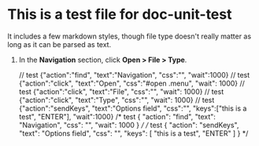 # This is a test file for doc-unit-test

It includes a few markdown styles, though file type doesn't really matter as long as it can be parsed as text.

1.  In the **Navigation** section, click **Open > File > Type**.

    // test {"action":"find", "text":"Navigation", "css":"", "wait":1000}
    // test {"action":"click", "text":"Open", "css":"#open .menu", "wait": 1000}
    // test {"action":"click", "text":"File", "css":"", "wait": 1000}
    // test {"action":"click", "text":"Type", "css":"", "wait": 1000}
    // test {"action":"sendKeys", "text":"Options field", "css":"", "keys":["this is a test", "ENTER"], "wait":1000}
    /* test {
        "action": "find",
        "text": "Navigation",
        "css": "",
        "wait": 1000
    } */
    /* test {
        "action": "sendKeys",
        "text": "Options field",
        "css": "",
        "keys": [
            "this is a test",
            "ENTER"
        ]
    } */